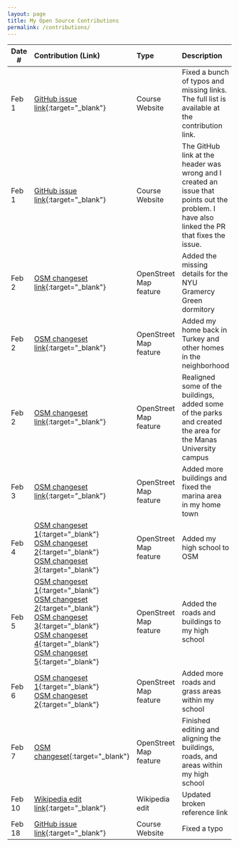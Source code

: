 ```yaml
---
layout: page
title: My Open Source Contributions
permalink: /contributions/
---
```


<!--
Type of the contribution should be "Wikipedia edit", "OpenStreet Map feature", "Documentation", "Course website", "Blog",
"Browse Add-on", etc.

The description should include a brief summary of what you did.

Replace the first row with your own contribution.

-->





| Date #  | Contribution (Link)                                                                       | Type              | Description                                                                                         |
|---------|:------------------------------------------------------------------------------------------|:------------------|:----------------------------------------------------------------------------------------------------|
| Feb 1   | [GitHub issue link](https://github.com/joannakl/ossd_s20/issues/8){:target="_blank"}      | Course Website    |   Fixed a bunch of typos and missing links. The full list is available at the contribution link.    |
| Feb 1   | [GitHub issue link](https://github.com/joannakl/ossd_s20/issues/10){:target="_blank"}     | Course Website    |   The GitHub link at the header was wrong and I created an issue that points out the problem. I have also linked the PR that fixes the issue.    |
| Feb 2   | [OSM changeset link](https://www.openstreetmap.org/changeset/80446062){:target="_blank"}            | OpenStreet Map feature | Added the missing details for the NYU Gramercy Green dormitory |
| Feb 2   | [OSM changeset link](https://www.openstreetmap.org/changeset/80446794){:target="_blank"}            | OpenStreet Map feature | Added my home back in Turkey and other homes in the neighborhood |
| Feb 2   | [OSM changeset link](https://www.openstreetmap.org/changeset/80447169){:target="_blank"}            | OpenStreet Map feature | Realigned some of the buildings, added some of the parks and created the area for the Manas University campus |
| Feb 3   | [OSM changeset link](https://www.openstreetmap.org/changeset/80496095){:target="_blank"}            | OpenStreet Map feature | Added more buildings and fixed the marina area in my home town |
| Feb 4   | [OSM changeset 1](https://www.openstreetmap.org/changeset/80543507){:target="_blank"} <br> [OSM changeset 2](https://www.openstreetmap.org/changeset/80544486){:target="_blank"} <br> [OSM changeset 3](https://www.openstreetmap.org/changeset/80548644){:target="_blank"}        | OpenStreet Map feature | Added my high school to OSM |
| Feb 5   | [OSM changeset 1](https://www.openstreetmap.org/changeset/80605092){:target="_blank"} <br> [OSM changeset 2](https://www.openstreetmap.org/changeset/80605608){:target="_blank"} <br> [OSM changeset 3](https://www.openstreetmap.org/changeset/80606051){:target="_blank"} <br> [OSM changeset 4](https://www.openstreetmap.org/changeset/80606341){:target="_blank"} <br> [OSM changeset 5](https://www.openstreetmap.org/changeset/80606837){:target="_blank"}| OpenStreet Map feature | Added the roads and buildings to my high school |
| Feb 6   | [OSM changeset 1](https://www.openstreetmap.org/changeset/80657674){:target="_blank"} <br> [OSM changeset 2](https://www.openstreetmap.org/changeset/80658025){:target="_blank"} | OpenStreet Map feature | Added more roads and grass areas within my school |
| Feb 7   | [OSM changeset](https://www.openstreetmap.org/changeset/80710531){:target="_blank"} | OpenStreet Map feature | Finished editing and aligning the buildings, roads, and areas within my high school |
| Feb 10   | [Wikipedia edit link](https://en.wikipedia.org/w/index.php?title=Lalibela&oldid=940042590){:target="_blank"} | Wikipedia edit |  Updated broken reference link |
| Feb 18   | [GitHub issue link](https://github.com/joannakl/ossd_s20/issues/14){:target="_blank"} | Course Website |  Fixed a typo |
